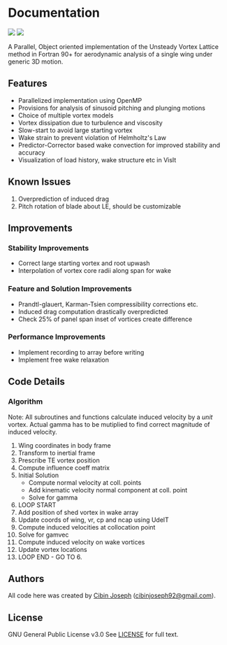 # Documentation
[![](https://img.shields.io/badge/status-under%20development-green.svg)]()  [![](https://img.shields.io/badge/Last%20Updated-Feb%202018-green.svg)]()  

A Parallel, Object oriented implementation of the Unsteady Vortex Lattice method in Fortran 90+ for aerodynamic analysis of a single wing under generic 3D motion.

## Features
- Parallelized implementation using OpenMP
- Provisions for analysis of sinusoid pitching and plunging motions
- Choice of multiple vortex models 
- Vortex dissipation due to turbulence and viscosity
- Slow-start to avoid large starting vortex
- Wake strain to prevent violation of Helmholtz's Law
- Predictor-Corrector based wake convection for improved stability and accuracy
- Visualization of load history, wake structure etc in VisIt

## Known Issues
1. Overprediction of induced drag
2. Pitch rotation of blade about LE, should be customizable

## Improvements
### Stability Improvements
- Correct large starting vortex and root upwash
- Interpolation of vortex core radii along span for wake

### Feature and Solution Improvements
- Prandtl-glauert, Karman-Tsien compressibility corrections etc.
- Induced drag computation drastically overpredicted
- Check 25% of panel span inset of vortices create difference

### Performance Improvements
- Implement recording to array before writing
- Implement free wake relaxation

## Code Details 
### Algorithm
Note: All subroutines and functions calculate induced velocity by a *unit* vortex. Actual gamma has to be mutiplied to find correct magnitude of induced velocity.
1. Wing coordinates in body frame
2. Transform to inertial frame
3. Prescribe TE vortex position
4. Compute influence coeff matrix
5. Initial Solution
   * Compute normal velocity at coll. points
   * Add kinematic velocity normal component at coll. point
   * Solve for gamma
6. LOOP START
7. Add position of shed vortex in wake array
8. Update coords of wing, vr, cp and ncap using UdelT
9. Compute induced velocities at collocation point
10. Solve for gamvec
11. Compute induced velocity on wake vortices
12. Update vortex locations
13. LOOP END - GO TO 6.

## Authors
All code here was created by [Cibin Joseph](https://github.com/cibinjoseph) (cibinjoseph92@gmail.com).

## License
GNU General Public License v3.0
See [LICENSE](LICENSE) for full text.
